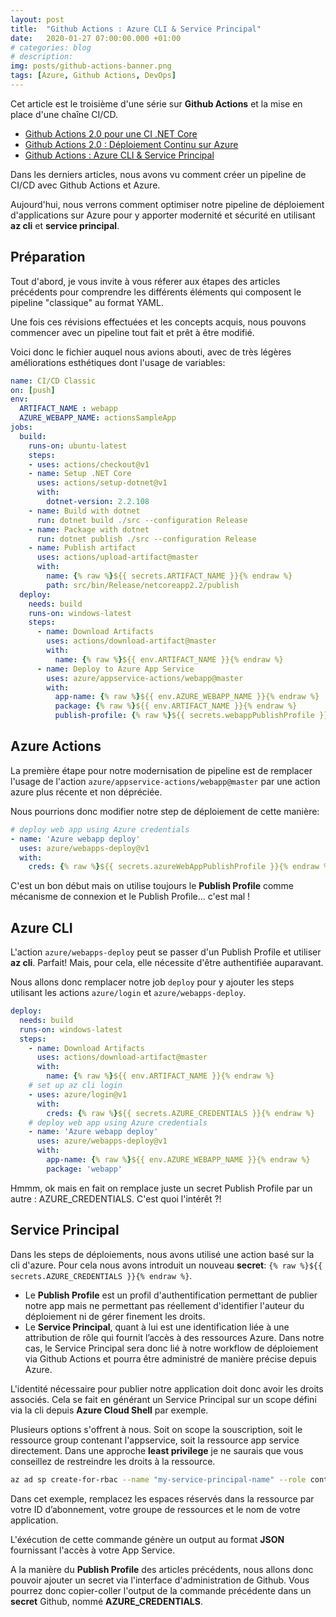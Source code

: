 ```yaml
---
layout: post
title:  "Github Actions : Azure CLI & Service Principal"
date:   2020-01-27 07:00:00.000 +01:00
# categories: blog
# description: 
img: posts/github-actions-banner.png
tags: [Azure, Github Actions, DevOps]
---
```


Cet article est le troisième d'une s&eacute;rie sur **Github Actions** et la mise en place d'une cha&icirc;ne CI/CD.

* [Github Actions 2.0 pour une CI .NET Core](/2019/09/github-actions-2-for-dotnet-core-ci)
* [Github Actions 2.0 : Déploiement Continu sur Azure](/2019/10/github-actions-2-for-continuous-deployment-on-azure)
* [Github Actions : Azure CLI & Service Principal](/2020/01/github-actions-az-cli)

Dans les derniers articles, nous avons vu comment créer un pipeline de CI/CD avec Github Actions et Azure.

Aujourd'hui, nous verrons comment optimiser notre pipeline de d&eacute;ploiement d'applications sur Azure pour y apporter modernité et sécurité en utilisant **az cli** et **service principal**.

## Pr&eacute;paration

Tout d'abord, je vous invite à vous réferer aux étapes des articles précédents pour comprendre les différents éléments qui composent le pipeline "classique" au format YAML.

Une fois ces révisions effectuées et les concepts acquis, nous pouvons commencer avec un pipeline tout fait et prêt à être modifié.

Voici donc le fichier auquel nous avions abouti, avec de très légères améliorations esthétiques dont l'usage de variables:

```yml
name: CI/CD Classic
on: [push]
env:
  ARTIFACT_NAME : webapp
  AZURE_WEBAPP_NAME: actionsSampleApp
jobs:
  build:
    runs-on: ubuntu-latest
    steps:
    - uses: actions/checkout@v1
    - name: Setup .NET Core
      uses: actions/setup-dotnet@v1
      with:
        dotnet-version: 2.2.108
    - name: Build with dotnet
      run: dotnet build ./src --configuration Release
    - name: Package with dotnet
      run: dotnet publish ./src --configuration Release
    - name: Publish artifact
      uses: actions/upload-artifact@master
      with:
        name: {% raw %}${{ secrets.ARTIFACT_NAME }}{% endraw %}
        path: src/bin/Release/netcoreapp2.2/publish
  deploy:
    needs: build
    runs-on: windows-latest
    steps:
      - name: Download Artifacts
        uses: actions/download-artifact@master
        with:
          name: {% raw %}${{ env.ARTIFACT_NAME }}{% endraw %}
      - name: Deploy to Azure App Service
        uses: azure/appservice-actions/webapp@master
        with:
          app-name: {% raw %}${{ env.AZURE_WEBAPP_NAME }}{% endraw %}
          package: {% raw %}${{ env.ARTIFACT_NAME }}{% endraw %}
          publish-profile: {% raw %}${{ secrets.webappPublishProfile }}{% endraw %}
```

## Azure Actions

La première étape pour notre modernisation de pipeline est de remplacer l'usage de l'action `azure/appservice-actions/webapp@master` par une action azure plus récente et non dépréciée.

Nous pourrions donc modifier notre step de déploiement de cette manière:

```yml
# deploy web app using Azure credentials
- name: 'Azure webapp deploy'
  uses: azure/webapps-deploy@v1
  with:
    creds: {% raw %}${{ secrets.azureWebAppPublishProfile }}{% endraw %}
```

C'est un bon début mais on utilise toujours le **Publish Profile** comme mécanisme de connexion et le Publish Profile... c'est mal !

## Azure CLI

L'action `azure/webapps-deploy` peut se passer d'un Publish Profile et utiliser **az cli**. Parfait! Mais, pour cela, elle nécessite d'être authentifiée auparavant.

Nous allons donc remplacer notre job `deploy` pour y ajouter les steps utilisant les actions `azure/login` et `azure/webapps-deploy`.

```yml
deploy:
  needs: build
  runs-on: windows-latest
  steps:
    - name: Download Artifacts
      uses: actions/download-artifact@master
      with:
        name: {% raw %}${{ env.ARTIFACT_NAME }}{% endraw %}
    # set up az cli login
    - uses: azure/login@v1
      with:
        creds: {% raw %}${{ secrets.AZURE_CREDENTIALS }}{% endraw %}
    # deploy web app using Azure credentials
    - name: 'Azure webapp deploy'
      uses: azure/webapps-deploy@v1
      with:
        app-name: {% raw %}${{ env.AZURE_WEBAPP_NAME }}{% endraw %}
        package: 'webapp'
```

Hmmm, ok mais en fait on remplace juste un secret Publish Profile par un autre : AZURE_CREDENTIALS. C'est quoi l'intérêt ?!

## Service Principal

Dans les steps de déploiements, nous avons utilisé une action basé sur la cli d'azure.
Pour cela nous avons introduit un nouveau **secret**: `{% raw %}${{ secrets.AZURE_CREDENTIALS }}{% endraw %}`.

* Le **Publish Profile** est un profil d'authentification permettant de publier notre app mais ne permettant pas réellement d'identifier l'auteur du déploiement ni de gérer finement les droits.
* Le **Service Principal**, quant à lui est une identification liée à une attribution de rôle qui fournit l’accès à des ressources Azure. Dans notre cas, le Service Principal sera donc lié à notre workflow de déploiement via Github Actions et pourra être administré de manière précise depuis Azure.

L'identité nécessaire pour publier notre application doit donc avoir les droits associés. Cela se fait en générant un Service Principal sur un scope défini via la cli depuis **Azure Cloud Shell** par exemple.

Plusieurs options s'offrent à nous. Soit on scope la souscription, soit le ressource group contenant l'appservice, soit la ressource app service directement.
Dans une approche **least privilege** je ne saurais que vous conseillez de restreindre les droits à la ressource.

```bash
az ad sp create-for-rbac --name "my-service-principal-name" --role contributor --scopes /subscriptions/<subscription-id>/resourceGroups/<group-name>/providers/Microsoft.Web/sites/<app-name> --sdk-auth
```

Dans cet exemple, remplacez les espaces réservés dans la ressource par votre ID d’abonnement, votre groupe de ressources et le nom de votre application.

L'éxécution de cette commande génère un output au format **JSON** fournissant l'accès à votre App Service.

A la manière du **Publish Profile** des articles précédents, nous allons donc pouvoir ajouter un secret via l'interface d'administration de Github.
Vous pourrez donc copier-coller l'output de la commande précédente dans un **secret** Github, nommé **AZURE_CREDENTIALS**.
